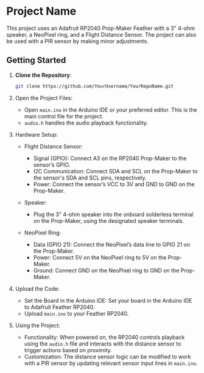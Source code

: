 # Project Name

This project uses an Adafruit RP2040 Prop-Maker Feather with a 3" 4-ohm speaker, a NeoPixel ring, and a Flight Distance Sensor. The project can also be used with a PIR sensor by making minor adjustments.

## Getting Started

1. **Clone the Repository**:
   
   ```bash
   git clone https://github.com/YourUsername/YourRepoName.git

2. Open the Project Files:
   - Open `main.ino` in the Arduino IDE or your preferred editor. This is the main control file for the project.
   - `audio.h` handles the audio playback functionality.

3. Hardware Setup:
   - Flight Distance Sensor:
     - Signal (GPIO): Connect A3 on the RP2040 Prop-Maker to the sensor’s GPIO.
     - I2C Communication: Connect SDA and SCL on the Prop-Maker to the sensor's SDA and SCL pins, respectively.
     - Power: Connect the sensor’s VCC to 3V and GND to GND on the Prop-Maker.
   
   - Speaker: 
     - Plug the 3" 4-ohm speaker into the onboard solderless terminal on the Prop-Maker, using the designated speaker terminals.
   
   - NeoPixel Ring:
     - Data (GPIO 21): Connect the NeoPixel’s data line to GPIO 21 on the Prop-Maker.
     - Power: Connect 5V on the NeoPixel ring to 5V on the Prop-Maker.
     - Ground: Connect GND on the NeoPixel ring to GND on the Prop-Maker.

4. Upload the Code:
   - Set the Board in the Arduino IDE: Set your board in the Arduino IDE to Adafruit Feather RP2040.
   - Upload `main.ino` to your Feather RP2040.

5. Using the Project:
   - Functionality: When powered on, the RP2040 controls playback using the `audio.h` file and interacts with the distance sensor to trigger actions based on proximity.
   - Customization: The distance sensor logic can be modified to work with a PIR sensor by updating relevant sensor input lines in `main.ino`.
